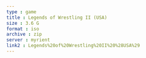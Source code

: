 ```yaml
---
type : game
title : Legends of Wrestling II (USA)
size : 3.6 G
format : iso
archive : zip
server : myrient
link2 : Legends%20of%20Wrestling%20II%20%28USA%29
---
```

